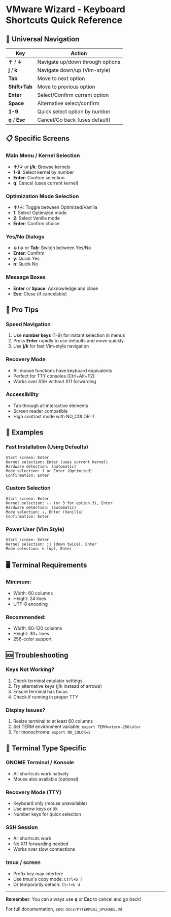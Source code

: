 # VMware Wizard - Keyboard Shortcuts Quick Reference

## 🎹 Universal Navigation

| Key | Action |
|-----|--------|
| **↑** / **↓** | Navigate up/down through options |
| **j** / **k** | Navigate down/up (Vim-style) |
| **Tab** | Move to next option |
| **Shift+Tab** | Move to previous option |
| **Enter** | Select/Confirm current option |
| **Space** | Alternative select/confirm |
| **1-9** | Quick select option by number |
| **q** / **Esc** | Cancel/Go back (uses default) |

## 📋 Specific Screens

### Main Menu / Kernel Selection
- **↑/↓** or **j/k**: Browse kernels
- **1-9**: Select kernel by number
- **Enter**: Confirm selection
- **q**: Cancel (uses current kernel)

### Optimization Mode Selection
- **↑/↓**: Toggle between Optimized/Vanilla
- **1**: Select Optimized mode
- **2**: Select Vanilla mode
- **Enter**: Confirm choice

### Yes/No Dialogs
- **←/→** or **Tab**: Switch between Yes/No
- **Enter**: Confirm
- **y**: Quick Yes
- **n**: Quick No

### Message Boxes
- **Enter** or **Space**: Acknowledge and close
- **Esc**: Close (if cancelable)

## 🚀 Pro Tips

### Speed Navigation
1. Use **number keys** (1-9) for instant selection in menus
2. Press **Enter** rapidly to use defaults and move quickly
3. Use **j/k** for fast Vim-style navigation

### Recovery Mode
- All mouse functions have keyboard equivalents
- Perfect for TTY consoles (Ctrl+Alt+F2)
- Works over SSH without X11 forwarding

### Accessibility
- Tab through all interactive elements
- Screen reader compatible
- High contrast mode with NO_COLOR=1

## 📖 Examples

### Fast Installation (Using Defaults)
```
Start screen: Enter
Kernel selection: Enter (uses current kernel)
Hardware detection: (automatic)
Mode selection: 1 or Enter (Optimized)
Confirmation: Enter
```

### Custom Selection
```
Start screen: Enter
Kernel selection: ↓↓ (or 3 for option 3), Enter
Hardware detection: (automatic)
Mode selection: ↓, Enter (Vanilla)
Confirmation: Enter
```

### Power User (Vim Style)
```
Start screen: Enter
Kernel selection: jj (down twice), Enter
Mode selection: k (up), Enter
```

## 🖥️ Terminal Requirements

### Minimum:
- Width: 60 columns
- Height: 24 lines
- UTF-8 encoding

### Recommended:
- Width: 80-120 columns
- Height: 30+ lines
- 256-color support

## 🆘 Troubleshooting

### Keys Not Working?
1. Check terminal emulator settings
2. Try alternative keys (j/k instead of arrows)
3. Ensure terminal has focus
4. Check if running in proper TTY

### Display Issues?
1. Resize terminal to at least 60 columns
2. Set TERM environment variable: `export TERM=xterm-256color`
3. For monochrome: `export NO_COLOR=1`

## 📱 Terminal Type Specific

### GNOME Terminal / Konsole
- All shortcuts work natively
- Mouse also available (optional)

### Recovery Mode (TTY)
- Keyboard only (mouse unavailable)
- Use arrow keys or j/k
- Number keys for quick selection

### SSH Session
- All shortcuts work
- No X11 forwarding needed
- Works over slow connections

### tmux / screen
- Prefix key may interfere
- Use tmux's copy mode: `Ctrl+b [`
- Or temporarily detach: `Ctrl+b d`

---

**Remember**: You can always use **q** or **Esc** to cancel and go back!

For full documentation, see: `docs/PYTERMGUI_UPGRADE.md`

